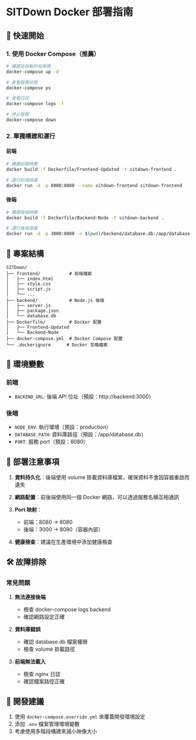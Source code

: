 # SITDown Docker 部署指南

## 🐳 快速開始

### 1. 使用 Docker Compose（推薦）
```bash
# 構建並啟動所有服務
docker-compose up -d

# 查看服務狀態
docker-compose ps

# 查看日誌
docker-compose logs -f

# 停止服務
docker-compose down
```

### 2. 單獨構建和運行

#### 前端
```bash
# 構建前端映像
docker build -f Dockerfile/Frontend-Updated -t sitdown-frontend .

# 運行前端容器
docker run -d -p 8080:8080 --name sitdown-frontend sitdown-frontend
```

#### 後端
```bash
# 構建後端映像
docker build -f Dockerfile/Backend-Node -t sitdown-backend .

# 運行後端容器
docker run -d -p 3000:8080 -v $(pwd)/backend/database.db:/app/database.db --name sitdown-backend sitdown-backend
```

## 📁 專案結構

```
SITDown/
├── frontend/           # 前端檔案
│   ├── index.html
│   ├── style.css
│   ├── script.js
│   └── ...
├── backend/            # Node.js 後端
│   ├── server.js
│   ├── package.json
│   └── database.db
├── Dockerfile/         # Docker 配置
│   ├── Frontend-Updated
│   └── Backend-Node
├── docker-compose.yml  # Docker Compose 配置
└── .dockerignore      # Docker 忽略檔案
```

## 🔧 環境變數

### 前端
- `BACKEND_URL`: 後端 API 位址（預設：http://backend:3000）

### 後端
- `NODE_ENV`: 執行環境（預設：production）
- `DATABASE_PATH`: 資料庫路徑（預設：/app/database.db）
- `PORT`: 服務 port（預設：8080）

## 🚀 部署注意事項

1. **資料持久化**：後端使用 volume 掛載資料庫檔案，確保資料不會因容器重啟而遺失

2. **網路配置**：前後端使用同一個 Docker 網路，可以透過服務名稱互相通訊

3. **Port 映射**：
   - 前端：8080 -> 8080
   - 後端：3000 -> 8080（容器內部）

4. **健康檢查**：建議在生產環境中添加健康檢查

## 🛠️ 故障排除

### 常見問題

1. **無法連接後端**
   - 檢查 docker-compose logs backend
   - 確認網路設定正確

2. **資料庫錯誤**
   - 確認 database.db 檔案權限
   - 檢查 volume 掛載路徑

3. **前端無法載入**
   - 檢查 nginx 日誌
   - 確認檔案路徑正確

## 📝 開發建議

1. 使用 `docker-compose.override.yml` 來覆蓋開發環境設定
2. 添加 `.env` 檔案管理環境變數
3. 考慮使用多階段構建來減小映像大小 